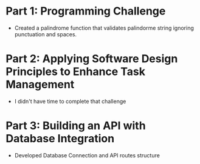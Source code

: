 # Part 1: Programming Challenge
  - Created a palindrome function that validates palindorme string ignoring punctuation and spaces.

# Part 2: Applying Software Design Principles to Enhance Task Management
  - I didn't have time to complete that challenge
    
# Part 3: Building an API with Database Integration
  - Developed Database Connection and API routes structure
